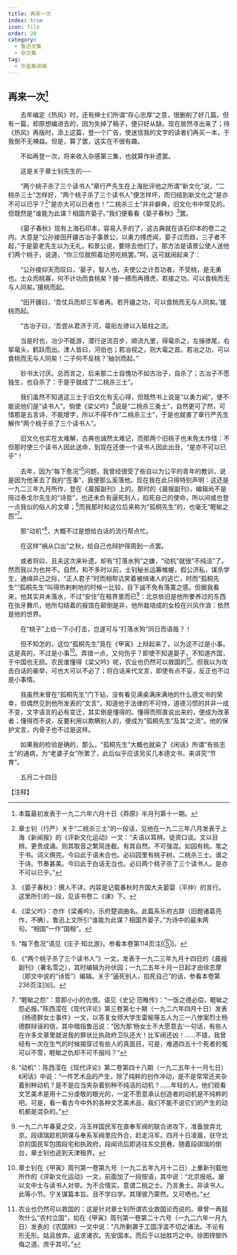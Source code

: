 ```yaml
---
title: 再来一次
index: true
icon: file
order: 20
category:
  - 鲁迅文集
  - 杂文集
tag:  
  - 华盖集续编
---
```


## 再来一次[^①]

　　去年编定《热风》时，还有绅士们所谓“存心忠厚”之意，很删削了好几篇。但有一篇，却原想编进去的，因为失掉了稿子，便只好从缺。现在居然寻出来了；待《热风》再版时，添上这篇，登一个广告，使迷信我的文字的读者们再买一本，于我倒不无裨益。但是，算了罢，这实在不很有趣。

　　不如再登一次，将来收入杂感第三集，也就算作补遗罢。

　　这是关于章士钊先生的──

　　“两个桃子杀了三个读书人”章行严先生在上海批评他之所谓“新文化”说，“二桃杀三士”怎样好，“两个桃子杀了三个读书人”便怎样坏，而归结到新文化之“是亦不可以已乎？[^②]”是亦大可以已者也！“二桃杀三士”并非僻典，旧文化书中常见的。但既然是“谁能为此谋？相国齐晏子。”我们便看看《晏子春秋》[^③]罢。

　　《晏子春秋》现有上海石印本，容易入手的了，这古典就在该石印本的卷二之内。大意是“公孙接田开疆古冶子事景公，以勇力搏虎闻，晏子过而趋，三子者不起，”于是晏老先生以为无礼，和景公说，要除去他们了。那方法是请景公使人送他们两个桃子，说道，“你三位就照着功劳吃桃罢。”呵，这可就闹起来了：

　　“公孙接仰天而叹曰，‘晏子，智人也，夫使公之计吾功者，不受桃，是无勇也。士众而桃寡，何不计功而食桃矣？接一搏而再搏虎，若接之功，可以食桃而无与人同矣。’援桃而起。

　　“田开疆曰，‘吾仗兵而却三军者再。若开疆之功，可以食桃而无与人同矣。’援桃而起。

　　“古冶子曰，‘吾尝从君济于河，鼋衔左骖以入砥柱之流。

　　当是时也，冶少不能游，潜行逆流百步，顺流九里，得鼋杀之，左操骖尾，右挈鼋头，鹤跃而出。津人皆曰，河伯也；若冶视之，则大鼋之首。若冶之功，可以食桃而无与人同矣！二子何不反桃？’抽剑而起。”

　　钞书太讨厌。总而言之，后来那二士自愧功不如古冶子，自杀了；古冶子不愿独生，也自杀了：于是乎就成了“二桃杀三士”。

　　我们虽然不知道这三士于旧文化有无心得，但既然书上说是“以勇力闻”，便不能说他们是“读书人”。倘使《梁父吟》[^④]说是“二桃杀三勇士”，自然更可了然，可惜那是五言诗，不能增字，所以不得不作“二桃杀三士”，于是也就害了章行严先生解作“两个桃子杀了三个读书人”。

　　旧文化也实在太难解，古典也诚然太难记，而那两个旧桃子也未免太作怪：不但那时使三个读书人因此送命，到现在还使一个读书人因此出丑，“是亦不可以已乎”！

　　去年，因为“每下愈况”[^⑤]问题，我曾经很受了些自以为公平的青年的教训，说是因为他革去了我的“签事”，我便那么奚落他。现在我在此只得特别声明：这还是一九二三年九月所作，登在《晨报副刊》上的。那时的《晨报副刊》，编辑尚不是陪过泰戈尔先生的“诗哲”，也还未负有逼死别人，掐死自己的使命，所以间或也登一点我似的俗人的文章；[^⑥]而我那时和这位后来称为“孤桐先生”的，也毫无“睚眦之怨”[^⑦]。

　　那“动机”[^⑧]，大概不过是想给白话的流行帮点忙。

　　在这样“祸从口出”之秋，给自己也辩护得周到一点罢。

　　或者将曰，且夫这次来补遗，却有“打落水狗”之嫌，“动机”就很“不纯洁”了。然而我以为也并不。自然，和不多时以前，士钊秘长运筹帷幄，假公济私，谋杀学生，通缉异己之际，“正人君子”时而相帮讥笑着被缉诸人的逃亡，时而“孤桐先生”“孤桐先生”叫得热剌剌地的时候一比较，目下诚不免有落寞之感。但据我看来，他其实并未落水，不过“安住”在租界里而已[^⑨]：北京依旧是他所豢养过的东西在张牙舞爪，他所勾结着的报馆在颠倒是非，他所栽培成的女校在兴风作浪：依然是他的世界。

　　在“桃子”上给一下小打击，岂遂可与“打落水狗”同日而语哉？！

　　但不知怎的，这位“孤桐先生”竟在《甲寅》上辩起来了，以为这不过是小事。这是真的，不过是小事[^⑩]。弄错一点，又何伤乎？即使不知道晏子，不知道齐国，于中国也无损。农民谁懂得《梁父吟》呢，农业也仍然可以救国的[^⑾]。但我以为攻击白话的豪举，可也大可以不必了；将白话来代文言，即使有点不妥，反正也不过是小事情。

　　我虽然未曾在“孤桐先生”门下钻，没有看见满桌满床满地的什么德文书的荣幸，但偶然见到他所发表的“文言”，知道他于法律的不可恃，道德习惯的并非一成不变，文字语言的必有变迁，其实倒是懂得的。懂得而照直说出来的，便成为改革者；懂得而不说，反要利用以欺瞒别人的，便成为“孤桐先生”及其“之流”。他的保护文言，内骨子也不过是这样。

　　如果我的检验是确的，那么，“孤桐先生”大概也就染了《闲话》所谓“有些志士”的通病，为“老婆子女”所累了，此后似乎应该另买几本德文书，来讲究“节育”。

　　五月二十四日

【注释】

[^①]:本篇最初发表于一九二六年六月十日《莽原》半月刊第十一期。

[^②]:章士钊（行严）关于“二桃杀三士”的一段话，见他在一九二三年八月发表于上海《新闻报》的《评新文化运动》一文：“夫语以耳辨。徒资口谈。文以目辨。更贵成诵。则其取音之繁简连截。有其自然。不可强混。如园有桃。笔之于书。词义俱完。今曰此于语未合也。必曰园里有桃子树。二桃杀三士。谱之于诗。节奏甚美。今曰此于白话无当也。必曰两个桃子杀了三个读书人。是亦不可以已乎。”

[^③]:《晏子春秋》：撰人不详。内容是记载春秋时齐国大夫晏婴（平仲）的言行。这里所引的一段，见该书卷二《谏》下。

[^④]:《梁父吟》：亦作《梁甫吟》，乐府楚调曲名。此篇系乐府古辞（旧题诸葛亮作，不确），鲁迅上文所引“谁能为此谋？相国齐晏子。”为诗中的最末两句。“相国”一作“国相”。

[^⑤]:“每下愈况”语见《庄子·知北游》。参看本卷第114页注[⑤]。

[^⑥]:《“两个桃子杀了三个读书人”》一文，发表于一九二三年九月十四日的《晨报副刊》（署名雪之），其时编辑为孙伏园；一九二五年十月一日起才由徐志摩（即文中说的“诗哲”）编辑。关于“逼死别人，掐死自己”的话，参看本卷第236页注[⒃]。

[^⑦]:“睚眦之怨”：意即小小的仇恨。语见《史记·范睢传》：“一饭之德必偿，睚眦之怨必报。”陈西滢在《现代评论》第三卷第七十期（一九二六年四月十日）发表《杨德群女士事件》一文，以答复女师大学生雷榆等五人为三一八惨案烈士杨德群辩诬的信，其中暗指鲁迅说：“因为那‘杨女士不大愿意去’一句话，有些人在许多文章里就说我的罪状比执政府卫队还大！比军阀还凶！……不错，我曾经有一次在生气的时候揭穿过有些人的真面目，可是，难道四五十个死者的冤可以不雪，睚眦之仇却不可不报吗？”

[^⑧]:“动机”：陈西滢在《现代评论》第二卷第四十八期（一九二五年十一月七日）《闲话》中说：“一件艺术品的产生，除了纯粹的创作冲动，是不是常常还夹杂着别种动机？是不是应当夹杂着别种不纯洁的动机？……年轻的人，他们观看文艺美术是用十二分虔敬的眼光的，一定不愿意承认创造者的动机是不纯粹的吧。可是，看一看古今中外的各种文艺美术品，我们不能不说它们的产生的动机都是混杂的。”

[^⑨]:一九二六年春夏之交，冯玉祥国民军在直奉军阀的联合进攻下，准备放弃北京。段祺瑞趁机阴谋与奉系军阀里应外合，赶走冯军。四月十日凌晨，驻守北京的国民军包围段宅和执政府，段闻讯后即逃往东交民巷。随着段祺瑞的倒台，章士钊也逃到天津租界。

[^⑩]:章士钊在《甲寅》周刊第一卷第九号（一九二五年九月十二日）上重新刊载他所作的《评新文化运动》一文，前面加了一段按语，其中说：“北京报纸。屡以文中士与读书人对举。为不合情实。意谓二桃之士。乃言勇士。非读书人。此等小节。宁关谋篇本旨。且不学曰学。其理彼乃蒙然。又可哂也。”

[^⑾]:农业也仍然可以救国的：这是针对章士钊所谓农业救国论而说的。章曾一再鼓吹什么“农村立国”，如在《甲寅》周刊第一卷第二十六号（一九二六年一月九日）发表的《农国辨》一文中说：“凡所剿袭于工国浮滥不切之诸法。不论有形无形。姑且放弃。返求诸农。先安国本。而后于以拙胜巧之中。徐图捍御外侮之道。庶乎其可。”
